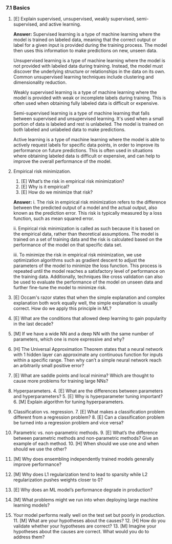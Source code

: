 ### 7.1 Basics

1. [E] Explain supervised, unsupervised, weakly supervised, semi-supervised, and active learning.

    **Answer:**
    Supervised learning is a type of machine learning where the model is trained on labeled data, meaning that the correct output or label for a given input is provided during the training process. The model then uses this information to make predictions on new, unseen data.

    Unsupervised learning is a type of machine learning where the model is not provided with labeled data during training. Instead, the model must discover the underlying structure or relationships in the data on its own. Common unsupervised learning techniques include clustering and dimensionality reduction.

    Weakly supervised learning is a type of machine learning where the model is provided with weak or incomplete labels during training. This is often used when obtaining fully labeled data is difficult or expensive.

    Semi-supervised learning is a type of machine learning that falls between supervised and unsupervised learning. It's used when a small portion of data is labeled and rest is unlabeled. The model is trained on both labeled and unlabeled data to make predictions.

    Active learning is a type of machine learning where the model is able to actively request labels for specific data points, in order to improve its performance on future predictions. This is often used in situations where obtaining labeled data is difficult or expensive, and can help to improve the overall performance of the model.

3. Empirical risk minimization.
    1. [E] What’s the risk in empirical risk minimization?
    2. [E] Why is it empirical?
    3. [E] How do we minimize that risk?

      **Answer:**
      i. The risk in empirical risk minimization refers to the difference between the predicted output of a model and the actual output, also known as the prediction error. This risk is typically measured by a loss function, such as mean squared error.

      ii. Empirical risk minimization is called as such because it is based on the empirical data, rather than theoretical assumptions. The model is trained on a set of training data and the risk is calculated based on the performance of the model on that specific data set.

      iii. To minimize the risk in empirical risk minimization, we use optimization algorithms such as gradient descent to adjust the parameters of the model to minimize the loss function. This process is repeated until the model reaches a satisfactory level of performance on the training data. Additionally, techniques like cross validation can also be used to evaluate the performance of the model on unseen data and further fine-tune the model to minimize risk.


4. [E] Occam's razor states that when the simple explanation and complex explanation both work equally well, the simple explanation is usually correct.  How do we apply this principle in ML?
5. [E] What are the conditions that allowed deep learning to gain popularity in the last decade?
6. [M] If we have a wide NN and a deep NN with the same number of parameters, which one is more expressive and why?
7. [H] The Universal Approximation Theorem states that a neural network with 1 hidden layer can approximate any continuous function for inputs within a specific range. Then why can’t a simple neural network reach an arbitrarily small positive error?
8. [E] What are saddle points and local minima? Which are thought to cause more problems for training large NNs?
9. Hyperparameters.
    4. [E] What are the differences between parameters and hyperparameters?
    5. [E] Why is hyperparameter tuning important?
    6. [M] Explain algorithm for tuning hyperparameters.
10. Classification vs. regression.
    7. [E] What makes a classification problem different from a regression problem?
    8. [E] Can a classification problem be turned into a regression problem and vice versa?
11. Parametric vs. non-parametric methods.
    9. [E] What’s the difference between parametric methods and non-parametric methods? Give an example of each method.
    10. [H] When should we use one and when should we use the other?
12. [M] Why does ensembling independently trained models generally improve performance?
13. [M] Why does L1 regularization tend to lead to sparsity while L2 regularization pushes weights closer to 0?
14. [E] Why does an ML model’s performance degrade in production?
15. [M] What problems might we run into when deploying large machine learning models?
16. Your model performs really well on the test set but poorly in production.
    11. [M] What are your hypotheses about the causes?
    12. [H] How do you validate whether your hypotheses are correct?
    13. [M] Imagine your hypotheses about the causes are correct. What would you do to address them?
